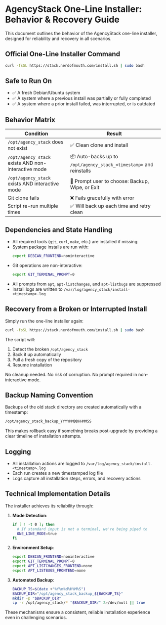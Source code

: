 # AgencyStack One-Line Installer: Behavior & Recovery Guide

This document outlines the behavior of the AgencyStack one-line installer, designed for reliability and recovery in all scenarios.

## Official One-Line Installer Command

```bash
curl -fsSL https://stack.nerdofmouth.com/install.sh | sudo bash
```

## Safe to Run On

- ✅ A fresh Debian/Ubuntu system
- ✅ A system where a previous install was partially or fully completed
- ✅ A system where a prior install failed, was interrupted, or is outdated

## Behavior Matrix

| Condition | Result |
|-----------|--------|
| `/opt/agency_stack` does not exist | ✅ Clean clone and install |
| `/opt/agency_stack` exists AND non-interactive mode | 📦 Auto-backs up to `/opt/agency_stack_<timestamp>` and reinstalls |
| `/opt/agency_stack` exists AND interactive mode | 🧑 Prompt user to choose: Backup, Wipe, or Exit |
| Git clone fails | ❌ Fails gracefully with error |
| Script re-run multiple times | ✅ Will back up each time and retry clean |

## Dependencies and State Handling

- All required tools (`git`, `curl`, `make`, etc.) are installed if missing
- System package installs are run with:
  ```bash
  export DEBIAN_FRONTEND=noninteractive
  ```
- Git operations are non-interactive:
  ```bash
  export GIT_TERMINAL_PROMPT=0
  ```
- All prompts from `apt`, `apt-listchanges`, and `apt-listbugs` are suppressed
- Install logs are written to `/var/log/agency_stack/install-<timestamp>.log`

## Recovery from a Broken or Interrupted Install

Simply run the one-line installer again:

```bash
curl -fsSL https://stack.nerdofmouth.com/install.sh | sudo bash
```

The script will:
1. Detect the broken `/opt/agency_stack`
2. Back it up automatically
3. Pull a fresh copy of the repository
4. Resume installation

No cleanup needed. No risk of corruption. No prompt required in non-interactive mode.

## Backup Naming Convention

Backups of the old stack directory are created automatically with a timestamp:

```bash
/opt/agency_stack_backup_YYYYMMDDHHMMSS
```

This makes rollback easy if something breaks post-upgrade by providing a clear timeline of installation attempts.

## Logging

- All installation actions are logged to `/var/log/agency_stack/install-<timestamp>.log`
- Each run creates a new timestamped log file
- Logs capture all installation steps, errors, and recovery actions

## Technical Implementation Details

The installer achieves its reliability through:

1. **Mode Detection**:
   ```bash
   if [ ! -t 0 ]; then
     # If standard input is not a terminal, we're being piped to
     ONE_LINE_MODE=true
   fi
   ```

2. **Environment Setup**:
   ```bash
   export DEBIAN_FRONTEND=noninteractive
   export GIT_TERMINAL_PROMPT=0
   export APT_LISTCHANGES_FRONTEND=none
   export APT_LISTBUGS_FRONTEND=none
   ```

3. **Automated Backup**:
   ```bash
   BACKUP_TS=$(date +"%Y%m%d%H%M%S")
   BACKUP_DIR="/opt/agency_stack_backup_${BACKUP_TS}"
   mkdir -p "$BACKUP_DIR"
   cp -r /opt/agency_stack/* "$BACKUP_DIR/" 2>/dev/null || true
   ```

These mechanisms ensure a consistent, reliable installation experience even in challenging scenarios.
